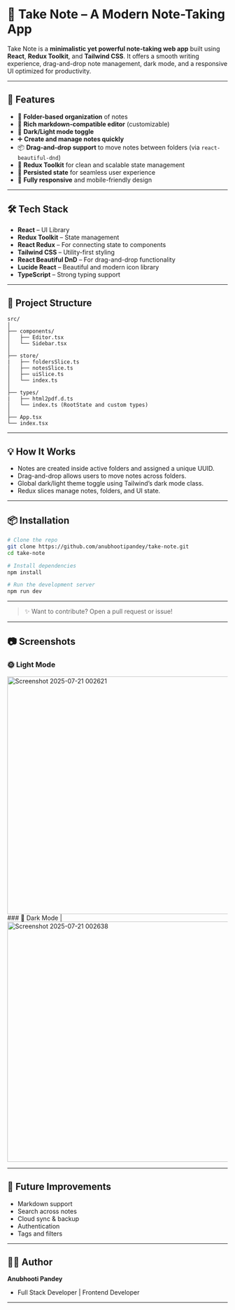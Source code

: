 # 📝 Take Note – A Modern Note-Taking App

Take Note is a **minimalistic yet powerful note-taking web app** built using **React**, **Redux Toolkit**, and **Tailwind CSS**. It offers a smooth writing experience, drag-and-drop note management, dark mode, and a responsive UI optimized for productivity.

---

## 🚀 Features

* 📂 **Folder-based organization** of notes
* 📝 **Rich markdown-compatible editor** (customizable)
* 🌙 **Dark/Light mode toggle**
* ➕ **Create and manage notes quickly**
* 📦 **Drag-and-drop support** to move notes between folders (via `react-beautiful-dnd`)
* 🌟 **Redux Toolkit** for clean and scalable state management
* 🧠 **Persisted state** for seamless user experience
* 📱 **Fully responsive** and mobile-friendly design

---

## 🛠️ Tech Stack

* **React** – UI Library
* **Redux Toolkit** – State management
* **React Redux** – For connecting state to components
* **Tailwind CSS** – Utility-first styling
* **React Beautiful DnD** – For drag-and-drop functionality
* **Lucide React** – Beautiful and modern icon library
* **TypeScript** – Strong typing support

---

## 📁 Project Structure

```
src/
│
├── components/
│   ├── Editor.tsx
│   └── Sidebar.tsx
│
├── store/
|   ├── foldersSlice.ts
│   ├── notesSlice.ts
│   ├── uiSlice.ts
│   └── index.ts
│
├── types/
|   ├── html2pdf.d.ts
│   └── index.ts (RootState and custom types)
│
├── App.tsx
└── index.tsx
```

---

## 💡 How It Works

* Notes are created inside active folders and assigned a unique UUID.
* Drag-and-drop allows users to move notes across folders.
* Global dark/light theme toggle using Tailwind’s dark mode class.
* Redux slices manage notes, folders, and UI state.

---

## 📦 Installation

```bash
# Clone the repo
git clone https://github.com/anubhootipandey/take-note.git
cd take-note

# Install dependencies
npm install

# Run the development server
npm run dev
```

---

> ✨ Want to contribute? Open a pull request or issue!

---

## 📷 Screenshots

### 🌞 Light Mode
<img width="1360" height="542" alt="Screenshot 2025-07-21 002621" src="https://github.com/user-attachments/assets/ecf9dd4f-76cb-41fa-82b1-7d9689cf855a" /> 
### 🌙 Dark Mode                                   |
<img width="1359" height="548" alt="Screenshot 2025-07-21 002638" src="https://github.com/user-attachments/assets/5535da39-b7a5-49c5-b42f-91eb63b4c638" /> 

---

## 🔮 Future Improvements

* Markdown support
* Search across notes
* Cloud sync & backup
* Authentication
* Tags and filters

---

## 🧑‍💻 Author

**Anubhooti Pandey**
* Full Stack Developer | Frontend Developer

---
